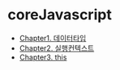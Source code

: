 # coreJavascript


* [Chapter1. 데이터타입](https://github.com/gangpyono/coreJavascript/blob/main/chapter1_%EB%8D%B0%EC%9D%B4%ED%84%B0%ED%83%80%EC%9E%85.md)
* [Chapter2. 실행컨텍스트](https://github.com/gangpyono/coreJavascript/blob/main/chapter2_%EC%8B%A4%ED%96%89%20%EC%BB%A8%ED%85%8D%EC%8A%A4%ED%8A%B8.md)
* [Chapter3. this](https://github.com/gangpyono/coreJavascript/blob/main/chapter3_this.md)
